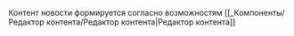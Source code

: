 Контент новости формируется согласно возможностям [[_Компоненты/Редактор контента/Редактор контента|Редактор контента]]